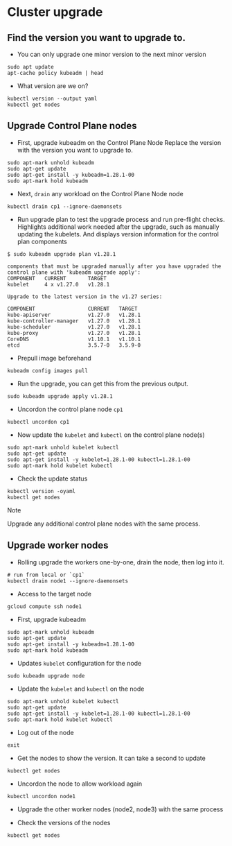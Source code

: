 # Cluster upgrade
## Find the version you want to upgrade to. 
- You can only upgrade one minor version to the next minor version
```
sudo apt update
apt-cache policy kubeadm | head
```

- What version are we on?
```
kubectl version --output yaml
kubectl get nodes
```

## Upgrade Control Plane nodes
- First, upgrade kubeadm on the Control Plane Node
Replace the version with the version you want to upgrade to.

```
sudo apt-mark unhold kubeadm
sudo apt-get update
sudo apt-get install -y kubeadm=1.28.1-00
sudo apt-mark hold kubeadm
```

- Next, `drain` any workload on the Control Plane Node node
```
kubectl drain cp1 --ignore-daemonsets
```

- Run upgrade plan to test the upgrade process and run pre-flight checks.
Highlights additional work needed after the upgrade, such as manually updating the kubelets.
And displays version information for the control plan components
```
$ sudo kubeadm upgrade plan v1.28.1

components that must be upgraded manually after you have upgraded the control plane with 'kubeadm upgrade apply':
COMPONENT   CURRENT       TARGET
kubelet     4 x v1.27.0   v1.28.1

Upgrade to the latest version in the v1.27 series:

COMPONENT                 CURRENT   TARGET
kube-apiserver            v1.27.0   v1.28.1
kube-controller-manager   v1.27.0   v1.28.1
kube-scheduler            v1.27.0   v1.28.1
kube-proxy                v1.27.0   v1.28.1
CoreDNS                   v1.10.1   v1.10.1
etcd                      3.5.7-0   3.5.9-0
```

- Prepull image beforehand
```
kubeadm config images pull
```

- Run the upgrade, you can get this from the previous output.
```
sudo kubeadm upgrade apply v1.28.1
```

- Uncordon the control plane node `cp1`
```
kubectl uncordon cp1 
```

- Now update the `kubelet` and `kubectl` on the control plane node(s)
```
sudo apt-mark unhold kubelet kubectl 
sudo apt-get update
sudo apt-get install -y kubelet=1.28.1-00 kubectl=1.28.1-00
sudo apt-mark hold kubelet kubectl
```

- Check the update status
```
kubectl version -oyaml
kubectl get nodes
```

> [!NOTE]  
> Upgrade any additional control plane nodes with the same process.

## Upgrade worker nodes
- Rolling upgrade the workers one-by-one, drain the node, then log into it. 
```shell
# run from local or `cp1`
kubectl drain node1 --ignore-daemonsets
```

- Access to the target node
```
gcloud compute ssh node1
```

- First, upgrade kubeadm 
```
sudo apt-mark unhold kubeadm 
sudo apt-get update
sudo apt-get install -y kubeadm=1.28.1-00
sudo apt-mark hold kubeadm
```

- Updates `kubelet` configuration for the node
```
sudo kubeadm upgrade node
```

- Update the `kubelet` and `kubectl` on the node
```
sudo apt-mark unhold kubelet kubectl 
sudo apt-get update
sudo apt-get install -y kubelet=1.28.1-00 kubectl=1.28.1-00
sudo apt-mark hold kubelet kubectl
```

- Log out of the node
```
exit
```

- Get the nodes to show the version. It can take a second to update
```
kubectl get nodes 
```

- Uncordon the node to allow workload again
```
kubectl uncordon node1
```

- Upgrade the other worker nodes (node2, node3) with the same process

- Check the versions of the nodes
```
kubectl get nodes
```